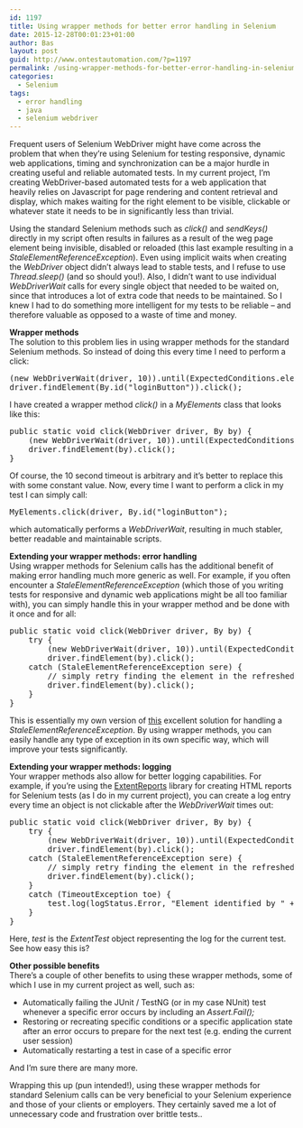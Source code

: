 ```yaml
---
id: 1197
title: Using wrapper methods for better error handling in Selenium
date: 2015-12-28T00:01:23+01:00
author: Bas
layout: post
guid: http://www.ontestautomation.com/?p=1197
permalink: /using-wrapper-methods-for-better-error-handling-in-selenium/
categories:
  - Selenium
tags:
  - error handling
  - java
  - selenium webdriver
---
```

Frequent users of Selenium WebDriver might have come across the problem that when they&#8217;re using Selenium for testing responsive, dynamic web applications, timing and synchronization can be a major hurdle in creating useful and reliable automated tests. In my current project, I&#8217;m creating WebDriver-based automated tests for a web application that heavily relies on Javascript for page rendering and content retrieval and display, which makes waiting for the right element to be visible, clickable or whatever state it needs to be in significantly less than trivial.

Using the standard Selenium methods such as _click()_ and _sendKeys()_ directly in my script often results in failures as a result of the weg page element being invisible, disabled or reloaded (this last example resulting in a _StaleElementReferenceException_). Even using implicit waits when creating the _WebDriver_ object didn&#8217;t always lead to stable tests, and I refuse to use _Thread.sleep()_ (and so should you!). Also, I didn&#8217;t want to use individual _WebDriverWait_ calls for every single object that needed to be waited on, since that introduces a lot of extra code that needs to be maintained. So I knew I had to do something more intelligent for my tests to be reliable &#8211; and therefore valuable as opposed to a waste of time and money.

**Wrapper methods**  
The solution to this problem lies in using wrapper methods for the standard Selenium methods. So instead of doing this every time I need to perform a click:

<pre class="brush: java; gutter: false">(new WebDriverWait(driver, 10)).until(ExpectedConditions.elementToBeClickable(By.id("loginButton")));
driver.findElement(By.id("loginButton")).click();</pre>

I have created a wrapper method _click()_ in a _MyElements_ class that looks like this:

<pre class="brush: java; gutter: false">public static void click(WebDriver driver, By by) {
	(new WebDriverWait(driver, 10)).until(ExpectedConditions.elementToBeClickable(by));
	driver.findElement(by).click();
}</pre>

Of course, the 10 second timeout is arbitrary and it&#8217;s better to replace this with some constant value. Now, every time I want to perform a click in my test I can simply call:

<pre class="brush: java; gutter: false">MyElements.click(driver, By.id("loginButton");</pre>

which automatically performs a _WebDriverWait_, resulting in much stabler, better readable and maintainable scripts.

**Extending your wrapper methods: error handling**  
Using wrapper methods for Selenium calls has the additional benefit of making error handling much more generic as well. For example, if you often encounter a _StaleElementReferenceException_ (which those of you writing tests for responsive and dynamic web applications might be all too familiar with), you can simply handle this in your wrapper method and be done with it once and for all:

<pre class="brush: java; gutter: false">public static void click(WebDriver driver, By by) {
	try {
		(new WebDriverWait(driver, 10)).until(ExpectedConditions.elementToBeClickable(by));
		driver.findElement(by).click();
	catch (StaleElementReferenceException sere) {
		// simply retry finding the element in the refreshed DOM
		driver.findElement(by).click();
	}
}</pre>

This is essentially my own version of <a href="http://darrellgrainger.blogspot.nl/2012/06/staleelementexception.html" target="_blank">this</a> excellent solution for handling a _StaleElementReferenceException_. By using wrapper methods, you can easily handle any type of exception in its own specific way, which will improve your tests significantly.

**Extending your wrapper methods: logging**  
Your wrapper methods also allow for better logging capabilities. For example, if you&#8217;re using the <a href="http://extentreports.relevantcodes.com/" target="_blank">ExtentReports</a> library for creating HTML reports for Selenium tests (as I do in my current project), you can create a log entry every time an object is not clickable after the _WebDriverWait_ times out:

<pre class="brush: java; gutter: false">public static void click(WebDriver driver, By by) {
	try {
		(new WebDriverWait(driver, 10)).until(ExpectedConditions.elementToBeClickable(by));
		driver.findElement(by).click();
	catch (StaleElementReferenceException sere) {
		// simply retry finding the element in the refreshed DOM
		driver.findElement(by).click();
	}
	catch (TimeoutException toe) {
		test.log(logStatus.Error, "Element identified by " + by.toString() + " was not clickable after 10 seconds");
	}
}</pre>

Here, _test_ is the _ExtentTest_ object representing the log for the current test. See how easy this is?

**Other possible benefits**  
There&#8217;s a couple of other benefits to using these wrapper methods, some of which I use in my current project as well, such as:

  * Automatically failing the JUnit / TestNG (or in my case NUnit) test whenever a specific error occurs by including an _Assert.Fail();_
  * Restoring or recreating specific conditions or a specific application state after an error occurs to prepare for the next test (e.g. ending the current user session)
  * Automatically restarting a test in case of a specific error

And I&#8217;m sure there are many more.

Wrapping this up (pun intended!), using these wrapper methods for standard Selenium calls can be very beneficial to your Selenium experience and those of your clients or employers. They certainly saved me a lot of unnecessary code and frustration over brittle tests..